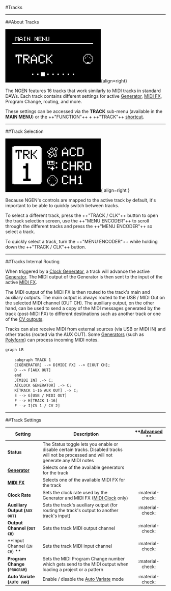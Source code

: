 #Tracks

---

##About Tracks

![](images/NGEN_MainMenu_Track.png){align=right}

The NGEN features 16 tracks that work similarly to MIDI tracks in standard DAWs. Each track contains different settings for active [Generator](generators.md), [MIDI FX](midifx.md), Program Change, routing, and more.  

These settings can be accessed via the **TRACK** sub-menu (available in the **MAIN MENU**) or the ++"FUNCTION"++ + ++"TRACK"++ [shortcut](menunavigation.md#shortcuts).


--- 

##Track Selection

![Track Selector](images/NGEN_TrackSelector.png){ align=right }

Because NGEN's controls are mapped to the active track by default, it's important to be able to quickly switch between tracks.

To select a different track, press the ++"TRACK / CLK"++ button to open the track selection screen, use the ++"MENU ENCODER"++ to scroll through the different tracks and press the ++"MENU ENCODER"++ so select a track.


To quickly select a track, turn the ++"MENU ENCODER"++ while holding down the ++"TRACK / CLK"++ button.


---

##Tracks Internal Routing

When triggered by a [Clock Generator](clockgen.md), a track will advance the active [Generator](generators.md). The MIDI output of the Generator is then sent to the input of the active [MIDI FX](midifx.md).

The MIDI output of the MIDI FX is then routed to the track's main and auxiliary outputs.
The main output is always routed to the USB / MIDI Out on the selected MIDI channel (OUT CH).
The auxiliary output, on the other hand, can be used to send a copy of the MIDI messages generated by the track (post-MIDI FX) to different destinations such as another track or one of the [CV outputs](setup.md#connecting-via-cv).

Tracks can also receive MIDI from external sources (via USB or MIDI IN) and other tracks (routed via the AUX OUT). Some [Generators](generators.md) (such as [Polyform](generators.md#polyform)) can process incoming MIDI notes.


``` mermaid
graph LR

    subgraph TRACK 1
    C[GENERATOR] --> D[MIDI FX] --> E[OUT CH];
    D --> F[AUX OUT]
    end
    J[MIDI IN] .-> C;
    A[CLOCK GENERATOR] .-> C;
    K[TRACK 1-16 AUX OUT] .-> C;
    E --> G[USB / MIDI OUT]
    F --> H[TRACK 1-16]
    F --> I[CV 1 / CV 2]
```

---


##Track Settings

| **Setting** | **Description** | **[Advanced](menunavigation.md#advanced-parameters-and-settings) ** |
|---|---|:--:|
|**Status**|The Status toggle lets you enable or disable certain tracks. Disabled tracks will not be processed and will not generate any MIDI notes| |
| **[Generator](generators.md)** | Selects one of the available generators for the track||
| **[MIDI FX](midifx.md)** | Selects one of the available MIDI FX for the track | | 
| **Clock Rate** | Sets the clock rate used by the Generator and MIDI FX ([MIDI Clock](clockgen.md#midi-clock) only) |:material-check:| 
| **Auxiliary Output (```AUX OUT```)** | Sets the track's auxiliary output (for routing the track's output to another track's input) |:material-check:| 
| **Output Channel (```OUT CH```)** | Sets the track MIDI output channel |:material-check: |
| **Input Channel (```IN CH```) ** | Sets the track MIDI input channel | :material-check: |
| **Program Change (```PROGRAM```)** | Sets the MIDI Program Change number which gets send to the MIDI output when loading a project or a pattern | :material-check: |
| **Auto Variate (```AUTO VAR```)** | Enable / disable the [Auto Variate](settings.md#auto-variate-auto-vari8) mode | :material-check: |
